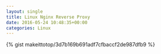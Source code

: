 ```yaml
---
layout: single                                                                                                              
title: Linux Nginx Reverse Proxy                                                                                                                       
date: 2016-05-24 10:48:35+00:00                                                                                                                        
categories: Linux                                                                                                                
---                                                                                                                              
```


{% gist makeittotop/3d7b169b691adf7cfbaccf2de987dfb9 %}                                                                                                           

